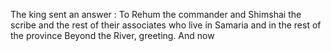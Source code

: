 The king sent an answer : To Rehum the commander and Shimshai the scribe and the rest of their associates who live in Samaria and in the rest of the province Beyond the River, greeting. And now
